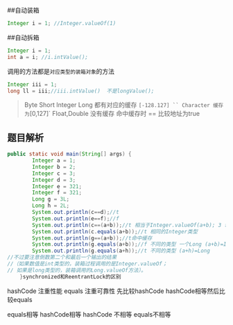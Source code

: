 ##自动装箱
```java
Integer i = 1; //Integer.valueOf(1)
```
##自动拆箱
```java
Integer i = 1;
int a = i; //i.intValue();
```
调用的方法都是`对应类型的装箱对象`的方法
```java
Integer iii = 1;
long ll = iii;//iii.intValue()  不是longValue();
```

>Byte Short Integer Long 都有对应的缓存 `[-128.127] ``
> Character 缓存为`[0,127]` 
> Float,Double 没有缓存
>命中缓存时 == 比较地址为true

## 题目解析
```java
public static void main(String[] args) {
        Integer a = 1;
        Integer b = 2;
        Integer c = 3;
        Integer d = 3;
        Integer e = 321;
        Integer f = 321;
        Long g = 3L;
        Long h = 2L;
        System.out.println(c==d);//t
        System.out.println(e==f);//f
        System.out.println(c==(a+b));//t 相当于Integer.valueOf(a+b); 3 命中缓存
        System.out.println(c.equals(a+b));//t 相同的Integer类型
        System.out.println(g==(a+b));//t命中缓存
        System.out.println(g.equals(a+b));//f 不同的类型 一个Long (a+b)=Integer
        System.out.println(g.equals(a+h));//t 不同的类型 (a+h)=Long
//不过要注意倒数第二个和最后一个输出的结果
//（如果数值是int类型的，装箱过程调用的是Integer.valueOf；
// 如果是long类型的，装箱调用的Long.valueOf方法）。
    }synchronized和ReentrantLock的区别
```
hashCode 注重性能
equals 注重可靠性
先比较hashCode hashCode相等然后比较equals

equals相等 hashCode相等
hashCode 不相等  equals不相等